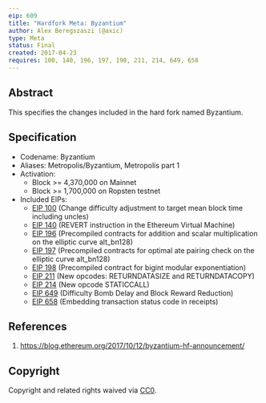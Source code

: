```yaml
---
eip: 609
title: "Hardfork Meta: Byzantium"
author: Alex Beregszaszi (@axic)
type: Meta
status: Final
created: 2017-04-23
requires: 100, 140, 196, 197, 198, 211, 214, 649, 658
---
```


## Abstract

This specifies the changes included in the hard fork named Byzantium.

## Specification

- Codename: Byzantium
- Aliases: Metropolis/Byzantium, Metropolis part 1
- Activation:
  - Block >= 4,370,000 on Mainnet
  - Block >= 1,700,000 on Ropsten testnet
- Included EIPs:
  - [EIP 100](./eip-100.md) (Change difficulty adjustment to target mean block time including uncles)
  - [EIP 140](./eip-140.md) (REVERT instruction in the Ethereum Virtual Machine)
  - [EIP 196](./eip-196.md) (Precompiled contracts for addition and scalar multiplication on the elliptic curve alt_bn128)
  - [EIP 197](./eip-197.md) (Precompiled contracts for optimal ate pairing check on the elliptic curve alt_bn128)
  - [EIP 198](./eip-198.md) (Precompiled contract for bigint modular exponentiation)
  - [EIP 211](./eip-211.md) (New opcodes: RETURNDATASIZE and RETURNDATACOPY)
  - [EIP 214](./eip-214.md) (New opcode STATICCALL)
  - [EIP 649](./eip-649.md) (Difficulty Bomb Delay and Block Reward Reduction)
  - [EIP 658](./eip-658.md) (Embedding transaction status code in receipts)

## References

1. https://blog.ethereum.org/2017/10/12/byzantium-hf-announcement/

## Copyright

Copyright and related rights waived via [CC0](https://creativecommons.org/publicdomain/zero/1.0/).
